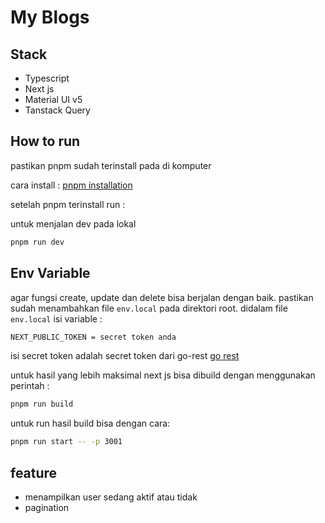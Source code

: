 # My Blogs

## Stack

- Typescript
- Next js
- Material UI v5
- Tanstack Query

## How to run

pastikan pnpm sudah terinstall pada di komputer

cara install :
[pnpm installation](https://pnpm.io/installation)

setelah pnpm terinstall run :

untuk menjalan dev pada lokal

```bash
pnpm run dev
```

## Env Variable

agar fungsi create, update dan delete bisa berjalan dengan baik. pastikan sudah menambahkan file `env.local` pada direktori root.
didalam file `env.local` isi variable :

```bash
NEXT_PUBLIC_TOKEN = secret token anda
```
isi secret token adalah secret token dari go-rest [go rest](https://gorest.co.in/)

untuk hasil yang lebih maksimal next js bisa dibuild dengan menggunakan perintah :

```bash
pnpm run build
```

untuk run hasil build bisa dengan cara:

```bash
pnpm run start -- -p 3001
```

## feature

- menampilkan user sedang aktif atau tidak
- pagination
